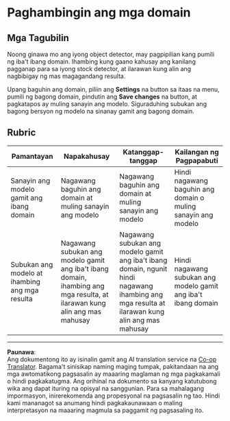 <!--
CO_OP_TRANSLATOR_METADATA:
{
  "original_hash": "d93ee76fac4c2199973689ecd05baaf9",
  "translation_date": "2025-08-27T20:50:05+00:00",
  "source_file": "5-retail/lessons/1-train-stock-detector/assignment.md",
  "language_code": "tl"
}
-->
# Paghambingin ang mga domain

## Mga Tagubilin

Noong ginawa mo ang iyong object detector, may pagpipilian kang pumili ng iba't ibang domain. Ihambing kung gaano kahusay ang kanilang pagganap para sa iyong stock detector, at ilarawan kung alin ang nagbibigay ng mas magagandang resulta.

Upang baguhin ang domain, piliin ang **Settings** na button sa itaas na menu, pumili ng bagong domain, pindutin ang **Save changes** na button, at pagkatapos ay muling sanayin ang modelo. Siguraduhing subukan ang bagong bersyon ng modelo na sinanay gamit ang bagong domain.

## Rubric

| Pamantayan | Napakahusay | Katanggap-tanggap | Kailangan ng Pagpapabuti |
| ---------- | ----------- | ----------------- | ------------------------ |
| Sanayin ang modelo gamit ang ibang domain | Nagawang baguhin ang domain at muling sanayin ang modelo | Nagawang baguhin ang domain at muling sanayin ang modelo | Hindi nagawang baguhin ang domain o muling sanayin ang modelo |
| Subukan ang modelo at ihambing ang mga resulta | Nagawang subukan ang modelo gamit ang iba't ibang domain, ihambing ang mga resulta, at ilarawan kung alin ang mas mahusay | Nagawang subukan ang modelo gamit ang iba't ibang domain, ngunit hindi nagawang ihambing ang mga resulta at ilarawan kung alin ang mas mahusay | Hindi nagawang subukan ang modelo gamit ang iba't ibang domain |

---

**Paunawa**:  
Ang dokumentong ito ay isinalin gamit ang AI translation service na [Co-op Translator](https://github.com/Azure/co-op-translator). Bagama't sinisikap naming maging tumpak, pakitandaan na ang mga awtomatikong pagsasalin ay maaaring maglaman ng mga pagkakamali o hindi pagkakatugma. Ang orihinal na dokumento sa kanyang katutubong wika ang dapat ituring na opisyal na sanggunian. Para sa mahalagang impormasyon, inirerekomenda ang propesyonal na pagsasalin ng tao. Hindi kami mananagot sa anumang hindi pagkakaunawaan o maling interpretasyon na maaaring magmula sa paggamit ng pagsasaling ito.
